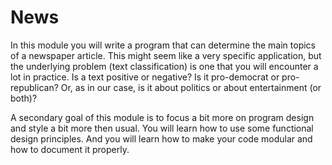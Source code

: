 # News

In this module you will write a program that can determine the main topics of a newspaper article. This might seem like a very specific application, but the underlying problem (text classification) is one that you will encounter a lot in practice. Is a text positive or negative? Is it pro-democrat or pro-republican? Or, as in our case, is it about politics or about entertainment (or both)?

A secondary goal of this module is to focus a bit more on program design and style a bit more then usual. You will learn how to use some functional design principles. And you will learn how to make your code modular and how to document it properly.
